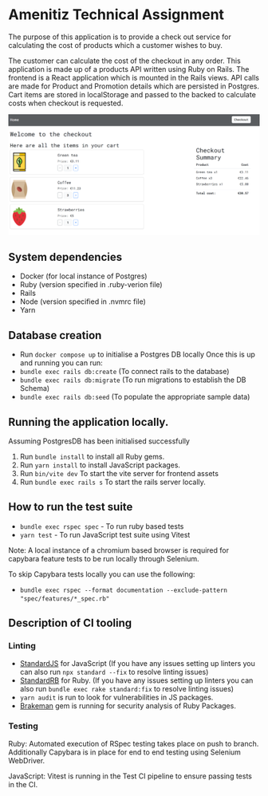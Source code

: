 # Amenitiz Technical Assignment

The purpose of this application is to provide a check out service for calculating the cost of products which a customer wishes to buy.

The customer can calculate the cost of the checkout in any order.
This application is made up of a products API written using Ruby on Rails.
The frontend is a React application which is mounted in the Rails views.
API calls are made for Product and Promotion details which are persisted in Postgres.
Cart items are stored in localStorage and passed to the backed to calculate costs when checkout is requested.

![Sample checkout](checkout.png)

## System dependencies
- Docker (for local instance of Postgres)
- Ruby (version specified in .ruby-verion file)
- Rails
- Node (version specified in .nvmrc file)
- Yarn

## Database creation
- Run `docker compose up` to initialise a Postgres DB locally
Once this is up and running you can run:
- `bundle exec rails db:create` (To connect rails to the database)
- `bundle exec rails db:migrate` (To run migrations to establish the DB Schema)
- `bundle exec rails db:seed` (To populate the appropriate sample data)

## Running the application locally.
Assuming PostgresDB has been initialised successfully

1. Run `bundle install` to install all Ruby gems.
2. Run `yarn install` to install JavaScript packages.
3. Run `bin/vite dev` To start the vite server for frontend assets
4. Run `bundle exec rails s` To start the rails server locally.

## How to run the test suite
- `bundle exec rspec spec` - To run ruby based tests
- `yarn test` - To run JavaScript test suite using Vitest

Note:
A local instance of a chromium based browser is required for capybara feature tests to be run locally through Selenium.

To skip Capybara tests locally you can use the following:
- `bundle exec rspec --format documentation --exclude-pattern "spec/features/*_spec.rb"`

## Description of CI tooling
### Linting
- [StandardJS](https://standardjs.com/) for JavaScript
(If you have any issues setting up linters you can also run `npx standard --fix` to resolve linting issues)
- [StandardRB](https://github.com/standardrb/standard) for Ruby.
(If you have any issues setting up linters you can also run `bundle exec rake standard:fix` to resolve linting issues)
- `yarn audit` is run to look for vulnerabilities in JS packages.
- [Brakeman](https://brakemanscanner.org/) gem is running for security analysis of Ruby Packages.

### Testing
Ruby:
Automated execution of RSpec testing takes place on push to branch.
Additionally Capybara is in place for end to end testing using Selenium WebDriver.

JavaScript:
Vitest is running in the Test CI pipeline to ensure passing tests in the CI.


